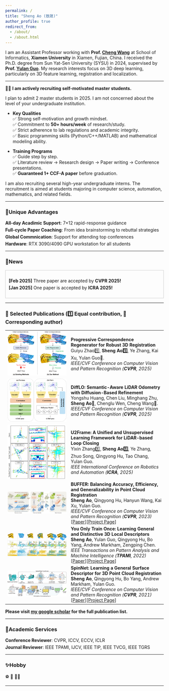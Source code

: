 ```yaml
---
permalink: /
title: "Sheng Ao (敖晟)"
author_profile: true
redirect_from: 
  - /about/
  - /about.html
---
```


I am an Assistant Professor working with **Prof. [Cheng Wang](https://scholar.google.com.hk/citations?user=kAnv3SkAAAAJ&hl=zh-CN&oi=ao)** at School of Informatics, **Xiamen University** in Xiamen, Fujian, China. I received the Ph.D. degree from Sun Yat-Sen University (SYSU) in 2024, supervised by **Prof. [Yulan Guo](https://scholar.google.com.hk/citations?user=WQRNvdsAAAAJ&hl=zh-CN&oi=ao)**. My research interests focus on 3D deep learning, particularly on 3D feature learning, registration and localization.

----------------------------------------------
👨‍🎓 **I am actively recruiting self-motivated master students.** 

I plan to admit 2 master students in 2025. I am not concerned about the level of your undergraduate institution.

- **Key Qualities**   
  ✅ Strong self-motivation and growth mindset.  
  ✅ Commitment to **50+ hours/week** of research/study.  
  ✅ Strict adherence to lab regulations and academic integrity.  
  ✅ Basic programming skills (Python/C++/MATLAB) and mathematical modeling ability.

- **Training Programs**   
  ✅ Guide step by step.  
  ✅ Literature review → Research design → Paper writing → Conference presentations.  
  ✅ **Guaranteed 1+ CCF-A paper** before graduation.  

I am also recruiting several high-year undergraduate interns. The recruitment is aimed at students majoring in computer science, automation, mathematics, and related fields.

----------------------------------------------
<h3>
  <a name="services"></a> 🌟Unique Advantages
</h3>
<div class="mini">
  <ul>
  <li> <strong>All-day Acadimic Support</strong>: 7×12 rapid-response guidance </li>
  <li> <strong>Full-cycle Paper Coaching</strong>: From idea brainstorming to rebuttal strategies</li>
  <li> <strong>Global Commnication</strong>: Support for attending top conferences</li>
  <li> <strong>Hardware</strong>: RTX 3090/4090 GPU workstation for all students</li>
  </ul>
</div>

----------------------------------------------
<html lang="en">
<head>
<meta charset="UTF-8">
<meta name="viewport" content="width=device-width, initial-scale=1.0">
<title>News滚动展示</title>
<style>
  .scroll-container {
    max-height: 500px; /* 设置最大高度 */
    overflow-y: auto; /* 添加垂直滚动条 */
    border: 1px solid #ccc; /* 可选：添加边框 */
    padding: 10px; /* 可选：添加内边距 */
  }
  .mini ul {
    list-style-type: none;
    padding: 0;
  }
  .mini li {
    margin-bottom: 5px; /* 添加列表项之间的间距 */
  }
</style>
</head>
<body>
<h3>
  <a name="news"></a> 🎉<strong>News</strong>
</h3>
<div class="scroll-container">
  <div class="mini">
    <ul>
  <li> <strong>[Feb 2025]</strong> Three paper are accepted by <strong>CVPR 2025!</strong></li>
  <li> <strong>[Jan 2025]</strong> One paper is accepted by <strong>ICRA 2025!</strong></li>
    </ul>
  </div>
</div>

</body>
</html>

----------------------------------------------
<h3>
  <a name="Publications"></a> 📗 Selected Publications (1️⃣ Equal contribution, 📧 Corresponding author)
</h3>
<p style="font-family: Helvetica, Arial, sans-serif;">
  <table cellspacing="0" cellpadding="0" class="noBorder">
           <tbody>
               <tr>
                    <td width="40%">
                        <img width="320" src="../images/Regor.png" border="0">
                            </td>
                    <td>
                            <b>Progressive Correspondence Regenerator for Robust 3D Registration</b>
                    <br>
                    Guiyu Zhao1️⃣, <strong>Sheng Ao1️⃣</strong>, Ye Zhang, Kai Xu, Yulan Guo📧. 
                    <br>
                    <em>IEEE/CVF Conference on Computer Vision and Pattern Recognition (<strong>CVPR</strong>, 2025)</em>
                    </td>
               </tr>
               <tr>
                    <td width="40%">
                        <img width="320" src="../images/DIFFLO.png" border="0">
                            </td>
                    <td>
                            <b>DiffLO: Semantic-Aware LiDAR Odometry with Diffusion-Based Refinement</b>
                    <br>
                    Yongshu Huang, Chen Liu, Minghang Zhu, <strong>Sheng Ao📧</strong>, Chenglu Wen, Cheng Wang📧. 
                    <br>
                    <em>IEEE/CVF Conference on Computer Vision and Pattern Recognition (<strong>CVPR</strong>, 2025)</em>
                    </td>
               </tr>
               <tr>
                    <td width="40%">
                        <img width="320" src="../images/U2Frame.png" border="0">
                            </td>
                    <td>
                            <b>U2Frame: A Unified and Unsupervised Learning Framework for LiDAR-based Loop Closing</b>
                    <br>
                    Yixin Zhang1️⃣, <strong>Sheng Ao1️⃣</strong>, Ye Zhang, Zhuo Song, Qingyong Hu, Tao Chang, Yulan Guo. 
                    <br>
                    <em>IEEE International Conference on Robotics and Automation (<strong>ICRA</strong>, 2025)</em>
                    </td>
               </tr>
               <tr>
                    <td width="40%">
                        <img width="320" src="../images/BUFFER.png" border="0">
                            </td>
                    <td>
                            <b>BUFFER: Balancing Accuracy, Efficiency, and Generalizability in Point Cloud Registration</b>
                    <br>
                    <strong>Sheng Ao</strong>, Qingyong Hu, Hanyun Wang, Kai Xu, Yulan Guo. 
                    <br>
                    <em>IEEE/CVF Conference on Computer Vision and Pattern Recognition (<strong>CVPR</strong>, 2023)</em>
                    <br>
                   [<a href="https://openaccess.thecvf.com/content/CVPR2023/html/Ao_BUFFER_Balancing_Accuracy_Efficiency_and_Generalizability_in_Point_Cloud_Registration_CVPR_2023_paper.html">Paper</a>][<a href="https://github.com/SYSU-SAIL/BUFFER">Project Page</a>]
                    </td>
               </tr>
               <tr>
                    <td width="40%">
                        <img width="320" src="../images/SpinNet-TPAMI.png" border="0">
                            </td>
                    <td>
                            <b>You Only Train Once: Learning General and Distinctive 3D Local Descriptors</b>
                    <br>
                    <strong>Sheng Ao</strong>, Yulan Guo, Qingyong Hu, Bo Yang, Andrew Markham, Zengping Chen. 
                    <br>
                    <em>IEEE Transactions on Pattern Analysis and Machine Intelligence (<strong>TPAMI</strong>, 2022)</em>
                    <br>
                   [<a href="https://ieeexplore.ieee.org/abstract/document/9792207">Paper</a>][<a href="https://github.com/QingyongHu/SpinNet">Project Page</a>]
                    </td>
               </tr>
               <tr>
                    <td width="40%">
                        <img width="320" src="../images/SpinNet-CVPR.png" border="0">
                            </td>
                    <td>
                            <b>SpinNet: Learning a General Surface Descriptor for 3D Point Cloud Registration</b>
                    <br>
                    <strong>Sheng Ao</strong>, Qingyong Hu, Bo Yang, Andrew Markham, Yulan Guo. 
                    <br>
                    <em>IEEE/CVF Conference on Computer Vision and Pattern Recognition (<strong>CVPR</strong>, 2021)</em>
                    <br>
                   [<a href="https://openaccess.thecvf.com/content/CVPR2021/html/Ao_SpinNet_Learning_a_General_Surface_Descriptor_for_3D_Point_Cloud_CVPR_2021_paper.html">Paper</a>][<a href="https://github.com/QingyongHu/SpinNet">Project Page</a>]
                    </td>
               </tr>
           </tbody>
           </table>
</p>

**Please visit [my google scholar](https://scholar.google.com.hk/citations?user=cvS1yuMAAAAJ&hl=zh-CN&oi=sra) for the full publication list.**

----------------------------------------------
<h3>
  <a name="services"></a> 🥉Academic Services
</h3>
<div class="mini">
  <ul>
  <li> <strong>Conference Reviewer</strong>: CVPR, ICCV, ECCV, ICLR </li>
  <li> <strong>Journal Reviewer</strong>: IEEE TPAMI, IJCV, IEEE TIP, IEEE TVCG, IEEE TGRS</li>
  </ul>
</div>
 
----------------------------------------------
<h3>
  <a name="services"></a> ✨Hobby
</h3>
<div class="mini">
  ⚽ 🏸 🏊‍♂️
</div>

----------------------------------------------
<script type="text/javascript" id="clustrmaps" src="//clustrmaps.com/map_v2.js?d=CVIP5gbhDp6cxKGQwjlOmnvT5EWEGc1Y72AJVD5BHa8&cl=ffffff&w=a"></script>
